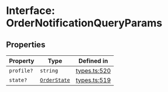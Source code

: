# Interface: OrderNotificationQueryParams

## Properties

| Property | Type | Defined in |
| ------ | ------ | ------ |
| `profile?` | `string` | [types.ts:520](https://github.com/monerium/js-monorepo/blob/main/packages/sdk/src/types.ts#L520) |
| `state?` | [`OrderState`](/docs/packages/sdk/enumerations/OrderState.md) | [types.ts:519](https://github.com/monerium/js-monorepo/blob/main/packages/sdk/src/types.ts#L519) |
